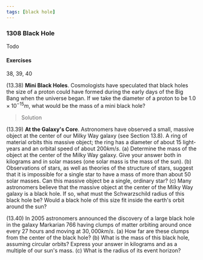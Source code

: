 ```yaml
---
tags: [black hole]
---
```


### 1308 Black Hole
Todo

#### Exercises
38, 39, 40

(13.38) **Mini Black Holes**. Cosmologists have speculated that black holes the size of a proton could have formed during the early days of the Big Bang when the universe began. If we take the diameter of a proton to be $1.0 \times 10^{-15}m$, what would be the mass of a mini black hole?
>Solution


(13.39) **At the Galaxy's Core**. Astronomers have observed a small, massive object at the center of our Milky Way galaxy (see Section 13.8). A ring of material orbits this massive object; the ring has a diameter of about 15 light-years and an orbital speed of about $200 km/s$.
(a) Determine the mass of the object at the center of the Milky Way galaxy. Give your answer both in kilograms and in solar masses (one solar mass is the mass of the sun).
(b) Observations of stars, as well as theories of the structure of stars, suggest that it is impossible for a single star to have a mass of more than about 50 solar masses. Can this massive object be a single, ordinary star?
(c) Many astronomers believe that the massive object at the center of the Milky Way galaxy is a black hole. If so, what must the Schwarzschild radius of this black hole be? Would a black hole of this size fit inside the earth's orbit around the sun?

(13.40) In 2005 astronomers announced the discovery of a large black hole in the galaxy Markarian 766 having clumps of matter orbiting around once every 27 hours and moving at $30,000 km/s$.
(a) How far are these clumps from the center of the black hole?
(b) What is the mass of this black hole, assuming circular orbits? Express your answer in kilograms and as a multiple of our sun's mass.
(c) What is the radius of its event horizon?
